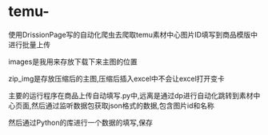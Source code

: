 # temu-
使用DrissionPage写的自动化爬虫去爬取temu素材中心图片ID填写到商品模版中进行批量上传

images是我用来存放下载下来主图的位置

zip_img是存放压缩后的主图,压缩后插入excel中不会让excel打开变卡

主要的运行程序在商品上传自动填写.py中,远离是通过dp进行自动化跳转到素材中心页面,然后通过监听数据包获取json格式的数据,包含图片id和名称

然后通过Python的库进行一个数据的填写,保存
